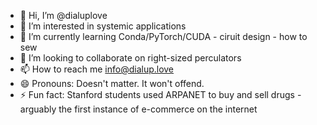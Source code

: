 - 👋 Hi, I’m @dialuplove
- 👀 I’m interested in systemic applications
- 🌱 I’m currently learning Conda/PyTorch/CUDA - ciruit design - how to sew
- 💞️ I’m looking to collaborate on right-sized perculators
- 📫 How to reach me info@dialup.love
- 😄 Pronouns: Doesn't matter. It won't offend. 
- ⚡ Fun fact: Stanford students used ARPANET to buy and sell drugs - arguably the first instance of e-commerce on the internet

<!---
dialuplove/dialuplove is a ✨ special ✨ repository because its `README.md` (this file) appears on your GitHub profile.
You can click the Preview link to take a look at your changes.
--->
